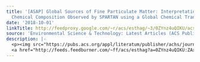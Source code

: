 ```yaml
---
title: '[ASAP] Global Sources of Fine Particulate Matter: Interpretation of PM<sub>2.5</sub>
  Chemical Composition Observed by SPARTAN using a Global Chemical Transport Model'
date: '2018-10-01'
linkTitle: http://feedproxy.google.com/~r/acs/esthag/~3/0ZYnz4uQIKU/acs.est.8b01658
source: 'Environmental Science & Technology: Latest Articles (ACS Publications)'
description: |-
  <p><img src="https://pubs.acs.org/appl/literatum/publisher/achs/journals/content/esthag/0/esthag.ahead-of-print/acs.est.8b01658/20180930/images/medium/es-2018-01658y_0003.gif" alt="TOC Graphic"/></p><div><cite>Environmental Science & Technology</cite></div><div>DOI: 10.1021/acs.est.8b01658</div><div class="feedflare">
  <a href="http://feeds.feedburner.com/~ff/acs/esthag?a=0ZYnz4uQIKU:ZAxK9N9232g:yIl2AUoC8zA"><img src="http://feeds.feedburner.com/~ff/acs/esthag?d=yIl2AUoC8zA" border="0"></img></a>
---
```

